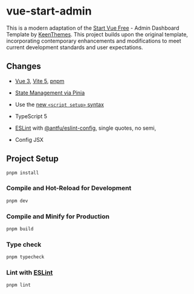# vue-start-admin

This is a modern adaptation of the [Start Vue Free](https://keenthemes.com/products/start-vue-free/) - Admin Dashboard Template by [KeenThemes](https://github.com/keenthemes/). This project builds upon the original template, incorporating contemporary enhancements and modifications to meet current development standards and user expectations.

## Changes

- [Vue 3](https://github.com/vuejs/core), [Vite 5](https://github.com/vitejs/vite), [pnpm](https://pnpm.io/)

- [State Management via Pinia](https://pinia.vuejs.org/)

- Use the [new `<script setup>` syntax](https://github.com/vuejs/rfcs/pull/227)

- TypeScript 5

- [ESLint](https://eslint.org/) with [@antfu/eslint-config](https://github.com/antfu/eslint-config), single quotes, no semi,

- Config JSX 

## Project Setup

```sh
pnpm install
```

### Compile and Hot-Reload for Development

```sh
pnpm dev
```

### Compile and Minify for Production

```sh
pnpm build
```

### Type check

```sh
pnpm typecheck
```

### Lint with [ESLint](https://eslint.org/)

```sh
pnpm lint
```
